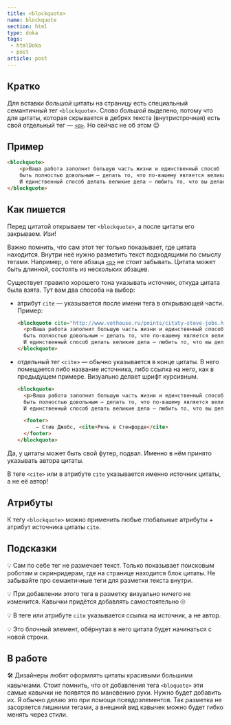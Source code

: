 ```yaml
---
title: <blockquote>
name: blockquote
section: html
type: doka
tags:
 - htmlDoka
 - post
article: post
---
```


## Кратко

Для вставки *большой* цитаты на страницу есть специальный семантичный тег `<blockquote>`. Слово *большой* выделено, потому что для цитаты, которая скрывается в дебрях текста (внутристрочная) есть свой отдельный тег — [`<q>`](../q). Но сейчас не об этом 😉

## Пример

```html
<blockquote>
	<p>Ваша работа заполнит большую часть жизни и единственный способ
	быть полностью довольным – делать то, что по-вашему является великим делом.
	И единственный способ делать великие дела – любить то, что вы делаете.</p>
</blockquote>
```

## Как пишется

Перед цитатой открываем тег `<blockquote>`, а после цитаты его закрываем. Изи!

Важно помнить, что сам этот тег только показывает, где цитата находится. Внутри неё нужно разметить текст подходящими по смыслу тегами. Например, о теге абзаца [`<p>`](../p) не стоит забывать. Цитата может быть длинной, состоять из нескольких абзацев.

Существует правило хорошего тона указывать источник, откуда цитата была взята. Тут вам два способа на выбор:

- атрибут `cite` — указывается после имени тега в открывающей части. Пример:

  ```html
  <blockquote cite="http://www.vothouse.ru/points/citaty-steve-jobs.html">
	<p>Ваша работа заполнит большую часть жизни и единственный способ
	быть полностью довольным – делать то, что по-вашему является великим делом.
	И единственный способ делать великие дела – любить то, что вы делаете.</p>
  </blockquote>
  ```

- отдельный тег `<cite>` — обычно указывается в конце цитаты. В него помещается либо название источника, либо ссылка на него, как в предыдущем примере. Визуально делает шрифт курсивным.

  ```html
  <blockquote>
	<p>Ваша работа заполнит большую часть жизни и единственный способ
	быть полностью довольным – делать то, что по-вашему является великим делом.
	И единственный способ делать великие дела – любить то, что вы делаете.</p>

	<footer>
		— Стив Джобс, <cite>Речь в Стенфорде</cite>
	</footer>
  </blockquote>
  ```

Да, у цитаты может быть свой футер, подвал. Именно в нём принято указывать автора цитаты.

В теге `<cite>` или в атрибуте `cite` указывается именно источник цитаты, а не её автор!

## Атрибуты

К тегу `<blockquote>` можно применить любые глобальные атрибуты + атрибут источника цитаты `cite`.

## Подсказки

💡  Сам по себе тег не размечает текст. Только показывает поисковым роботам и скринридерам, где на странице находится блок цитаты. Не забывайте про семантичные теги для разметки текста внутри.

💡  При добавлении этого тега в разметку визуально ничего не изменится. Кавычки придётся добавлять самостоятельно 🙄

💡  В теге или атрибуте `cite` указывается ссылка на источник, а не автор.

💡  Это блочный элемент, обёрнутая в него цитата будет начинаться с новой строки.

## В работе

🛠  Дизайнеры любят оформлять цитаты красивыми большими кавычками. Стоит помнить, что от добавления тега `<bloquote>` эти самые кавычки не появятся по мановению руки. Нужно будет добавить их. Я обычно делаю это при помощи псевдоэлементов. Так разметка не засоряется лишними тегами, а внешний вид кавычек можно будет гибко менять через стили.
